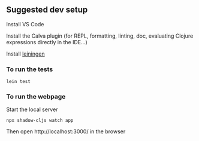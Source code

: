 ## Suggested dev setup

Install VS Code

Install the Calva plugin (for REPL, formatting, linting, doc, evaluating Clojure expressions directly in the IDE...)

Install [leiningen](https://leiningen.org/)

### To run the tests

```
lein test
```

### To run the webpage

Start the local server

```
npx shadow-cljs watch app
```

Then open http://localhost:3000/ in the browser